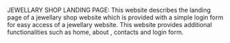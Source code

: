 JEWELLARY SHOP LANDING PAGE:
This website describes the landing page of a jewellary shop website which is provided with a simple login form for easy access of a jewellary website.
This website provides additional functionalities such as home, about , contacts and login form.
